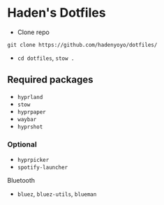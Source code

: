 # Haden's Dotfiles

- Clone repo

`git clone https://github.com/hadenyoyo/dotfiles/`

- `cd dotfiles`, `stow .`

## Required packages
- `hyprland`
- `stow`
- `hyprpaper`
- `waybar`
- `hyprshot`

### Optional
- `hyprpicker`
- `spotify-launcher`

Bluetooth
- `bluez`, `bluez-utils`, `blueman`
